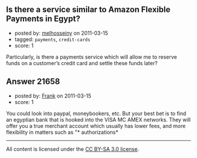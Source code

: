 ## Is there a service similar to Amazon Flexible Payments in Egypt?

- posted by: [melhosseiny](https://stackexchange.com/users/-1/8441-melhosseiny) on 2011-03-15
- tagged: `payments`, `credit-cards`
- score: 1

Particularly, is there a payments service which will allow me to reserve funds on a customer’s credit card and settle these funds later?


## Answer 21658

- posted by: [Frank](https://stackexchange.com/users/-1/4858-frank) on 2011-03-15
- score: 1

You could look into paypal, moneybookers, etc.  But your best bet is to find an egyptian bank that is hooked into the VISA MC AMEX networks.   They will offer you a true merchant account which usually has lower fees, and more flexibility in matters such as "* authorizations* 



---

All content is licensed under the [CC BY-SA 3.0 license](https://creativecommons.org/licenses/by-sa/3.0/).
